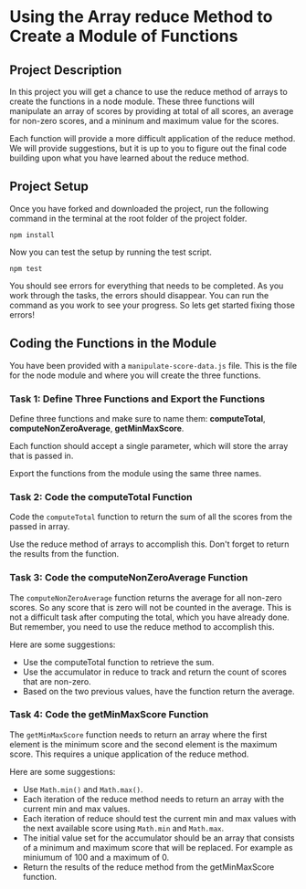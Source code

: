 # Using the Array reduce Method to Create a Module of Functions

## Project Description

In this project you will get a chance to use the reduce method of arrays to create the functions in a node module. These three functions will manipulate an array of scores by providing at total of all scores, an average for non-zero scores, and a mininum and maximum value for the scores. 

Each function will provide a more difficult application of the reduce method. We will provide suggestions, but it is up to you to figure out the final code building upon what you have learned about the reduce method.

## Project Setup

Once you have forked and downloaded the project, run the following command in the terminal at the root folder of the project folder.

```
npm install
```

Now you can test the setup by running the test script.

```
npm test
```

You should see errors for everything that needs to be completed. As you work through the tasks, the errors should disappear. You can run the command as you work to see your progress. So lets get started fixing those errors!

## Coding the Functions in the Module

You have been provided with a `manipulate-score-data.js` file. This is the file for the node module and where you will create the three functions.

### Task 1: Define Three Functions and Export the Functions

Define three functions and make sure to name them: **computeTotal**, **computeNonZeroAverage**, **getMinMaxScore**.

Each function should accept a single parameter, which will store the array that is passed in.

Export the functions from the module using the same three names.

### Task 2: Code the computeTotal Function

Code the `computeTotal` function to return the sum of all the scores from the passed in array.

Use the reduce method of arrays to accomplish this. Don't forget to return the results from the function.

### Task 3: Code the computeNonZeroAverage Function

The `computeNonZeroAverage` function returns the average for all non-zero scores. So any score that is zero will not be counted in the average. This is not a difficult task after computing the total, which you have already done. But remember, you need to use the reduce method to accomplish this. 

Here are some suggestions:
* Use the computeTotal function to retrieve the sum.
* Use the accumulator in reduce to track and return the count of scores that are non-zero.
* Based on the two previous values, have the function return the average.

### Task 4: Code the getMinMaxScore Function

The `getMinMaxScore` function needs to return an array where the first element is the minimum score and the second element is the maximum score. This requires a unique application of the reduce method.

Here are some suggestions:
* Use `Math.min()` and `Math.max()`.
* Each iteration of the reduce method needs to return an array with the current min and max values.
* Each iteration of reduce should test the current min and max values with the next available score using `Math.min` and `Math.max`.
* The initial value set for the accumulator should be an array that consists of a minimum and maximum score that will be replaced. For example as miniumum of 100 and a maximum of 0.
* Return the results of the reduce method from the getMinMaxScore function.